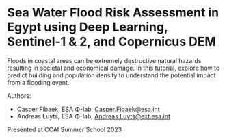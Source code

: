 # Sea Water Flood Risk Assessment in Egypt using Deep Learning, Sentinel-1 & 2, and Copernicus DEM
Floods in coastal areas can be extremely destructive natural hazards resulting in societal and economical damage. In this tutorial, explore how to predict building and population density to understand the potential impact from a flooding event.

Authors:
* Casper Fibaek, ESA Φ-lab, Casper.Fibaek@esa.int
* Andreas Luyts, ESA Φ-lab, Andreas.Luyts@ext.esa.int

Presented at CCAI Summer School 2023

